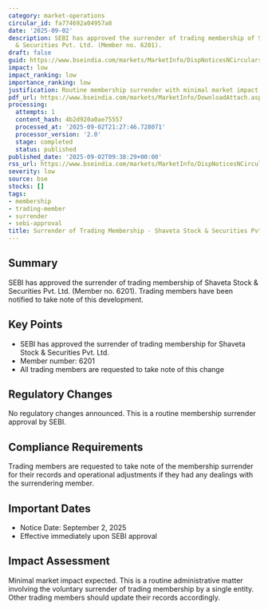 ```yaml
---
category: market-operations
circular_id: fa774692a04957a8
date: '2025-09-02'
description: SEBI has approved the surrender of trading membership of Shaveta Stock
  & Securities Pvt. Ltd. (Member no. 6201).
draft: false
guid: https://www.bseindia.com/markets/MarketInfo/DispNoticesNCirculars.aspx?Noticeid={892078DA-6255-44CD-9580-E7807FCA6925}&noticeno=20250902-11&dt=09/02/2025&icount=11&totcount=59&flag=0
impact: low
impact_ranking: low
importance_ranking: low
justification: Routine membership surrender with minimal market impact
pdf_url: https://www.bseindia.com/markets/MarketInfo/DownloadAttach.aspx?id=20250902-11&attachedId=
processing:
  attempts: 1
  content_hash: 4b2d920a0ae75557
  processed_at: '2025-09-02T21:27:46.728071'
  processor_version: '2.0'
  stage: completed
  status: published
published_date: '2025-09-02T09:38:29+00:00'
rss_url: https://www.bseindia.com/markets/MarketInfo/DispNoticesNCirculars.aspx?Noticeid={892078DA-6255-44CD-9580-E7807FCA6925}&noticeno=20250902-11&dt=09/02/2025&icount=11&totcount=59&flag=0
severity: low
source: bse
stocks: []
tags:
- membership
- trading-member
- surrender
- sebi-approval
title: Surrender of Trading Membership - Shaveta Stock & Securities Pvt. Ltd.
---
```


## Summary

SEBI has approved the surrender of trading membership of Shaveta Stock & Securities Pvt. Ltd. (Member no. 6201). Trading members have been notified to take note of this development.

## Key Points

- SEBI has approved the surrender of trading membership for Shaveta Stock & Securities Pvt. Ltd.
- Member number: 6201
- All trading members are requested to take note of this change

## Regulatory Changes

No regulatory changes announced. This is a routine membership surrender approval by SEBI.

## Compliance Requirements

Trading members are requested to take note of the membership surrender for their records and operational adjustments if they had any dealings with the surrendering member.

## Important Dates

- Notice Date: September 2, 2025
- Effective immediately upon SEBI approval

## Impact Assessment

Minimal market impact expected. This is a routine administrative matter involving the voluntary surrender of trading membership by a single entity. Other trading members should update their records accordingly.